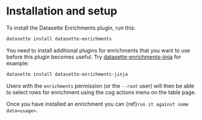 # Installation and setup

To install the Datasette Enrichments plugin, run this:
```bash
datasette install datasette-enrichments
```
You need to install additional plugins for enrichments that you want to use before this plugin becomes useful. Try [datasette-enrichments-jinja](https://github.com/datasette/datasette-enrichments-jinja) for example:

```bash
datasette install datasette-enrichments-jinja
```
Users  with the `enrichments` permission (or the `--root` user) will then be able to select rows for enrichment using the cog actions menu on the table page.

Once you have installed an enrichment you can {ref}`run it against some data<usage>`.